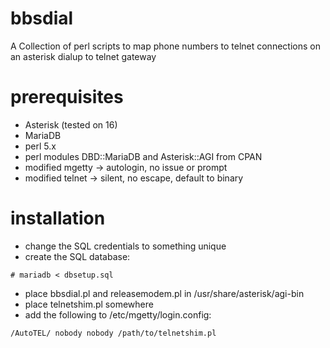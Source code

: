 # bbsdial
A Collection of perl scripts to map phone numbers to telnet connections on an asterisk dialup to telnet gateway

# prerequisites
- Asterisk (tested on 16)
- MariaDB
- perl 5.x
- perl modules DBD::MariaDB and Asterisk::AGI from CPAN
- modified mgetty -> autologin, no issue or prompt
- modified telnet -> silent, no escape, default to binary

# installation
- change the SQL credentials to something unique
- create the SQL database:
```
# mariadb < dbsetup.sql
```
- place bbsdial.pl and releasemodem.pl in /usr/share/asterisk/agi-bin
- place telnetshim.pl somewhere
- add the following to /etc/mgetty/login.config:
```
/AutoTEL/ nobody nobody /path/to/telnetshim.pl
```
